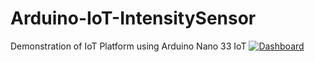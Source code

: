 # Arduino-IoT-IntensitySensor
Demonstration of IoT Platform using Arduino Nano 33 IoT
[![Dashboard](https://i.imgur.com/4FYJKGA.png)]()
